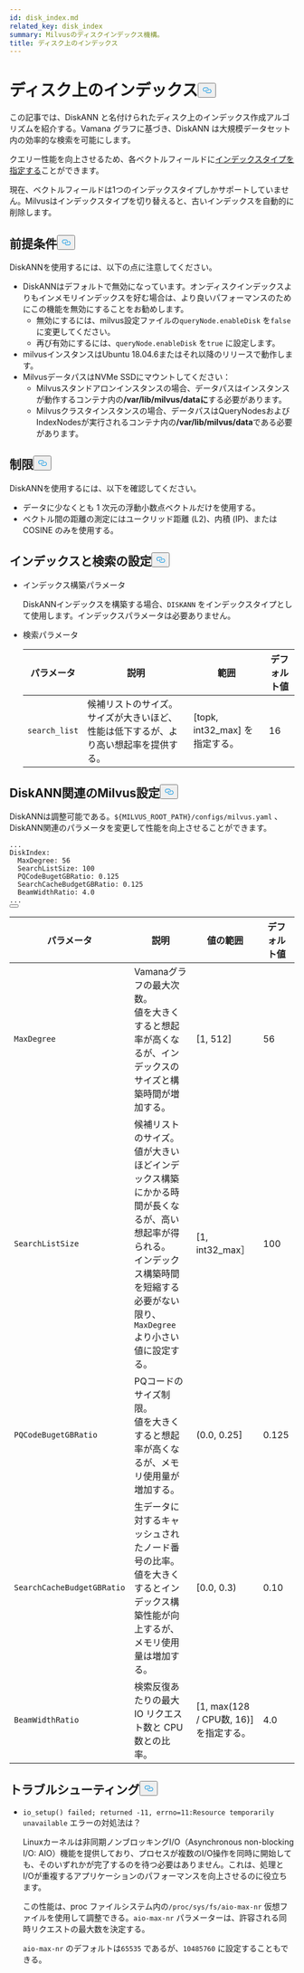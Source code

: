 ```yaml
---
id: disk_index.md
related_key: disk_index
summary: Milvusのディスクインデックス機構。
title: ディスク上のインデックス
---
```

<h1 id="On-disk-Index" class="common-anchor-header">ディスク上のインデックス<button data-href="#On-disk-Index" class="anchor-icon" translate="no">
      <svg translate="no"
        aria-hidden="true"
        focusable="false"
        height="20"
        version="1.1"
        viewBox="0 0 16 16"
        width="16"
      >
        <path
          fill="#0092E4"
          fill-rule="evenodd"
          d="M4 9h1v1H4c-1.5 0-3-1.69-3-3.5S2.55 3 4 3h4c1.45 0 3 1.69 3 3.5 0 1.41-.91 2.72-2 3.25V8.59c.58-.45 1-1.27 1-2.09C10 5.22 8.98 4 8 4H4c-.98 0-2 1.22-2 2.5S3 9 4 9zm9-3h-1v1h1c1 0 2 1.22 2 2.5S13.98 12 13 12H9c-.98 0-2-1.22-2-2.5 0-.83.42-1.64 1-2.09V6.25c-1.09.53-2 1.84-2 3.25C6 11.31 7.55 13 9 13h4c1.45 0 3-1.69 3-3.5S14.5 6 13 6z"
        ></path>
      </svg>
    </button></h1><p>この記事では、DiskANN と名付けられたディスク上のインデックス作成アルゴリズムを紹介する。Vamana グラフに基づき、DiskANN は大規模データセット内の効率的な検索を可能にします。</p>
<p>クエリー性能を向上させるため、各ベクトルフィールドに<a href="/docs/ja/index-vector-fields.md">インデックスタイプを指定する</a>ことができます。</p>
<div class="alert note"> 
現在、ベクトルフィールドは1つのインデックスタイプしかサポートしていません。Milvusはインデックスタイプを切り替えると、古いインデックスを自動的に削除します。</div>
<h2 id="Prerequisites" class="common-anchor-header">前提条件<button data-href="#Prerequisites" class="anchor-icon" translate="no">
      <svg translate="no"
        aria-hidden="true"
        focusable="false"
        height="20"
        version="1.1"
        viewBox="0 0 16 16"
        width="16"
      >
        <path
          fill="#0092E4"
          fill-rule="evenodd"
          d="M4 9h1v1H4c-1.5 0-3-1.69-3-3.5S2.55 3 4 3h4c1.45 0 3 1.69 3 3.5 0 1.41-.91 2.72-2 3.25V8.59c.58-.45 1-1.27 1-2.09C10 5.22 8.98 4 8 4H4c-.98 0-2 1.22-2 2.5S3 9 4 9zm9-3h-1v1h1c1 0 2 1.22 2 2.5S13.98 12 13 12H9c-.98 0-2-1.22-2-2.5 0-.83.42-1.64 1-2.09V6.25c-1.09.53-2 1.84-2 3.25C6 11.31 7.55 13 9 13h4c1.45 0 3-1.69 3-3.5S14.5 6 13 6z"
        ></path>
      </svg>
    </button></h2><p>DiskANNを使用するには、以下の点に注意してください。</p>
<ul>
<li>DiskANNはデフォルトで無効になっています。オンディスクインデックスよりもインメモリインデックスを好む場合は、より良いパフォーマンスのためにこの機能を無効にすることをお勧めします。<ul>
<li>無効にするには、milvus設定ファイルの<code translate="no">queryNode.enableDisk</code> を<code translate="no">false</code> に変更してください。</li>
<li>再び有効にするには、<code translate="no">queryNode.enableDisk</code> を<code translate="no">true</code> に設定します。</li>
</ul></li>
<li>milvusインスタンスはUbuntu 18.04.6またはそれ以降のリリースで動作します。</li>
<li>MilvusデータパスはNVMe SSDにマウントしてください：<ul>
<li>Milvusスタンドアロンインスタンスの場合、データパスはインスタンスが動作するコンテナ内の<strong>/var/lib/milvus/dataに</strong>する必要があります。</li>
<li>Milvusクラスタインスタンスの場合、データパスはQueryNodesおよびIndexNodesが実行されるコンテナ内の<strong>/var/lib/milvus/data</strong>である必要があります。</li>
</ul></li>
</ul>
<h2 id="Limits" class="common-anchor-header">制限<button data-href="#Limits" class="anchor-icon" translate="no">
      <svg translate="no"
        aria-hidden="true"
        focusable="false"
        height="20"
        version="1.1"
        viewBox="0 0 16 16"
        width="16"
      >
        <path
          fill="#0092E4"
          fill-rule="evenodd"
          d="M4 9h1v1H4c-1.5 0-3-1.69-3-3.5S2.55 3 4 3h4c1.45 0 3 1.69 3 3.5 0 1.41-.91 2.72-2 3.25V8.59c.58-.45 1-1.27 1-2.09C10 5.22 8.98 4 8 4H4c-.98 0-2 1.22-2 2.5S3 9 4 9zm9-3h-1v1h1c1 0 2 1.22 2 2.5S13.98 12 13 12H9c-.98 0-2-1.22-2-2.5 0-.83.42-1.64 1-2.09V6.25c-1.09.53-2 1.84-2 3.25C6 11.31 7.55 13 9 13h4c1.45 0 3-1.69 3-3.5S14.5 6 13 6z"
        ></path>
      </svg>
    </button></h2><p>DiskANNを使用するには、以下を確認してください。</p>
<ul>
<li>データに少なくとも 1 次元の浮動小数点ベクトルだけを使用する。</li>
<li>ベクトル間の距離の測定にはユークリッド距離 (L2)、内積 (IP)、または COSINE のみを使用する。</li>
</ul>
<h2 id="Index-and-search-settings" class="common-anchor-header">インデックスと検索の設定<button data-href="#Index-and-search-settings" class="anchor-icon" translate="no">
      <svg translate="no"
        aria-hidden="true"
        focusable="false"
        height="20"
        version="1.1"
        viewBox="0 0 16 16"
        width="16"
      >
        <path
          fill="#0092E4"
          fill-rule="evenodd"
          d="M4 9h1v1H4c-1.5 0-3-1.69-3-3.5S2.55 3 4 3h4c1.45 0 3 1.69 3 3.5 0 1.41-.91 2.72-2 3.25V8.59c.58-.45 1-1.27 1-2.09C10 5.22 8.98 4 8 4H4c-.98 0-2 1.22-2 2.5S3 9 4 9zm9-3h-1v1h1c1 0 2 1.22 2 2.5S13.98 12 13 12H9c-.98 0-2-1.22-2-2.5 0-.83.42-1.64 1-2.09V6.25c-1.09.53-2 1.84-2 3.25C6 11.31 7.55 13 9 13h4c1.45 0 3-1.69 3-3.5S14.5 6 13 6z"
        ></path>
      </svg>
    </button></h2><ul>
<li><p>インデックス構築パラメータ</p>
<p>DiskANNインデックスを構築する場合、<code translate="no">DISKANN</code> をインデックスタイプとして使用します。インデックスパラメータは必要ありません。</p></li>
<li><p>検索パラメータ</p>
<table>
<thead>
<tr><th>パラメータ</th><th>説明</th><th>範囲</th><th>デフォルト値</th></tr>
</thead>
<tbody>
<tr><td><code translate="no">search_list</code></td><td>候補リストのサイズ。サイズが大きいほど、性能は低下するが、より高い想起率を提供する。</td><td>[topk, int32_max] を指定する。</td><td>16</td></tr>
</tbody>
</table>
</li>
</ul>
<h2 id="DiskANN-related-Milvus-configurations" class="common-anchor-header">DiskANN関連のMilvus設定<button data-href="#DiskANN-related-Milvus-configurations" class="anchor-icon" translate="no">
      <svg translate="no"
        aria-hidden="true"
        focusable="false"
        height="20"
        version="1.1"
        viewBox="0 0 16 16"
        width="16"
      >
        <path
          fill="#0092E4"
          fill-rule="evenodd"
          d="M4 9h1v1H4c-1.5 0-3-1.69-3-3.5S2.55 3 4 3h4c1.45 0 3 1.69 3 3.5 0 1.41-.91 2.72-2 3.25V8.59c.58-.45 1-1.27 1-2.09C10 5.22 8.98 4 8 4H4c-.98 0-2 1.22-2 2.5S3 9 4 9zm9-3h-1v1h1c1 0 2 1.22 2 2.5S13.98 12 13 12H9c-.98 0-2-1.22-2-2.5 0-.83.42-1.64 1-2.09V6.25c-1.09.53-2 1.84-2 3.25C6 11.31 7.55 13 9 13h4c1.45 0 3-1.69 3-3.5S14.5 6 13 6z"
        ></path>
      </svg>
    </button></h2><p>DiskANNは調整可能である。<code translate="no">${MILVUS_ROOT_PATH}/configs/milvus.yaml</code> 、DiskANN関連のパラメータを変更して性能を向上させることができます。</p>
<pre><code translate="no" class="language-YAML">...
DiskIndex:
  MaxDegree: 56
  SearchListSize: 100
  PQCodeBugetGBRatio: 0.125
  SearchCacheBudgetGBRatio: 0.125
  BeamWidthRatio: 4.0
...
<button class="copy-code-btn"></button></code></pre>
<table>
<thead>
<tr><th>パラメータ</th><th>説明</th><th>値の範囲</th><th>デフォルト値</th></tr>
</thead>
<tbody>
<tr><td><code translate="no">MaxDegree</code></td><td>Vamanaグラフの最大次数。 <br/> 値を大きくすると想起率が高くなるが、インデックスのサイズと構築時間が増加する。</td><td>[1, 512]</td><td>56</td></tr>
<tr><td><code translate="no">SearchListSize</code></td><td>候補リストのサイズ。 <br/> 値が大きいほどインデックス構築にかかる時間が長くなるが、高い想起率が得られる。 <br/> インデックス構築時間を短縮する必要がない限り、<code translate="no">MaxDegree</code> より小さい値に設定する。</td><td>[1, int32_max］</td><td>100</td></tr>
<tr><td><code translate="no">PQCodeBugetGBRatio</code></td><td>PQコードのサイズ制限。 <br/> 値を大きくすると想起率が高くなるが、メモリ使用量が増加する。</td><td>(0.0, 0.25]</td><td>0.125</td></tr>
<tr><td><code translate="no">SearchCacheBudgetGBRatio</code></td><td>生データに対するキャッシュされたノード番号の比率。 <br/> 値を大きくするとインデックス構築性能が向上するが、メモリ使用量は増加する。</td><td>[0.0, 0.3)</td><td>0.10</td></tr>
<tr><td><code translate="no">BeamWidthRatio</code></td><td>検索反復あたりの最大 IO リクエスト数と CPU 数との比率。</td><td>[1, max(128 / CPU数, 16)] を指定する。</td><td>4.0</td></tr>
</tbody>
</table>
<h2 id="Troubleshooting" class="common-anchor-header">トラブルシューティング<button data-href="#Troubleshooting" class="anchor-icon" translate="no">
      <svg translate="no"
        aria-hidden="true"
        focusable="false"
        height="20"
        version="1.1"
        viewBox="0 0 16 16"
        width="16"
      >
        <path
          fill="#0092E4"
          fill-rule="evenodd"
          d="M4 9h1v1H4c-1.5 0-3-1.69-3-3.5S2.55 3 4 3h4c1.45 0 3 1.69 3 3.5 0 1.41-.91 2.72-2 3.25V8.59c.58-.45 1-1.27 1-2.09C10 5.22 8.98 4 8 4H4c-.98 0-2 1.22-2 2.5S3 9 4 9zm9-3h-1v1h1c1 0 2 1.22 2 2.5S13.98 12 13 12H9c-.98 0-2-1.22-2-2.5 0-.83.42-1.64 1-2.09V6.25c-1.09.53-2 1.84-2 3.25C6 11.31 7.55 13 9 13h4c1.45 0 3-1.69 3-3.5S14.5 6 13 6z"
        ></path>
      </svg>
    </button></h2><ul>
<li><p><code translate="no">io_setup() failed; returned -11, errno=11:Resource temporarily unavailable</code> エラーの対処法は？</p>
<p>Linuxカーネルは非同期ノンブロッキングI/O（Asynchronous non-blocking I/O: AIO）機能を提供しており、プロセスが複数のI/O操作を同時に開始しても、そのいずれかが完了するのを待つ必要はありません。これは、処理とI/Oが重複するアプリケーションのパフォーマンスを向上させるのに役立ちます。</p>
<p>この性能は、proc ファイルシステム内の<code translate="no">/proc/sys/fs/aio-max-nr</code> 仮想ファイルを使用して調整できる。<code translate="no">aio-max-nr</code> パラメーターは、許容される同時リクエストの最大数を決定する。</p>
<p><code translate="no">aio-max-nr</code> のデフォルトは<code translate="no">65535</code> であるが、<code translate="no">10485760</code> に設定することもできる。</p></li>
</ul>
